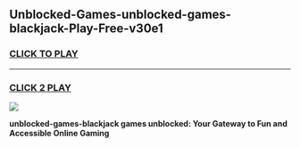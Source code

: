 
## Unblocked-Games-unblocked-games-blackjack-Play-Free-v30e1
<h3>
<a href="https://premium76.site?title=unblocked-games-blackjack&ref=20M">CLICK TO PLAY</a></h3>
<hr>

<h3>
<a href="https://premium76.site?title=unblocked-games-blackjack&ref=20M">CLICK 2 PLAY</a>
  
</h3>

<a href="https://premium76.site?title=unblocked-games-blackjack&ref=19M"><img src="https://clearcache.store/games.png"></a>


**unblocked-games-blackjack games unblocked: Your Gateway to Fun and Accessible Online Gaming**

